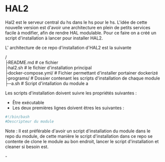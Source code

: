 # HAL2
Hal2 est le serveur central du hs dans le hs pour le hs.
L'idée de cette nouvelle version est d'avoir une architecture en plein de petits services facile à modifier, afin de rendre HAL modulable.
Pour ce faire on a créé un script d'installation à lancer pour installer HAL2.

L' architecture de ce repo d'installation d'HAL2 est la suivante  

/  
├README.md # ce fichier  
├hal2.sh   # le fichier d'installation principal  
├docker-compose.yml/  # Fichier permettant d'installer portainer dockerizé
├programs/ # Dossier contenant les scripts d'installation de chaque module  
├─a.sh     # Script d'intallation du module a

Les scripts d'installation doivent suivre les propriétés suivantes :
- Être exécutable
- Les deux premières lignes doivent êtres les suivantes :

```bash
#!/bin/bash
#Descripteur du module
```

Note : Il est préférable d'avoir un script d'installation du module dans le repo du module, de cette manière le script d'installation dans ce repo se contente de clone le module au bon endroit, lancer le script d'installation et cleaner si besoin est.

\-

